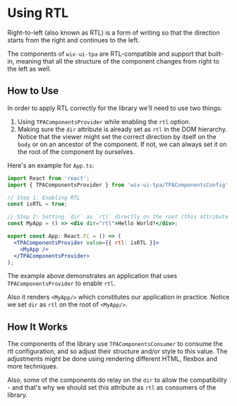# Using RTL

Right-to-left (also known as RTL) is a form of writing so that the direction starts from the right and continues to the left.

The components of `wix-ui-tpa` are RTL-compatible and support that built-in, meaning that all the structure of the component changes from right to the left as well.

## How to Use

In order to apply RTL correctly for the library we'll need to use two things:

1. Using `TPAComponentsProvider` while enabling the `rtl` option.
2. Making sure the `dir` attribute is already set as `rtl` in the DOM hierarchy. Notice that the viewer might set the correct direction by itself on the `body` or on an ancestor of the component. If not, we can always set it on the root of the component by ourselves.

Here's an example for `App.ts`:

```jsx
import React from 'react';
import { TPAComponentsProvider } from 'wix-ui-tpa/TPAComponentsConfig';

// Step 1: Enabling RTL
const isRTL = true;

// Step 2: Setting `dir` as `rtl` directly on the root (this attribute could also come from the viewer, so check it before setting)
const MyApp = () => <div dir="rtl">Hello World!</div>;

export const App: React.FC = () => (
  <TPAComponentsProvider value={{ rtl: isRTL }}>
    <MyApp />
  </TPAComponentsProvider>
);
```

The example above demonstrates an application that uses `TPAComponentsProvider` to enable `rtl`.

Also it renders `<MyApp/>` which constitutes our application in practice. Notice we set `dir` as `rtl` on the root of `<MyApp/>`.

## How It Works

The components of the library use `TPAComponentsConsumer` to consume the rtl configuration, and so adjust their structure and/or style to this value. The adjustments might be done using rendering different HTML, flexbox and more techniques.

Also, some of the components do relay on the `dir` to allow the compatibility - and that's why we should set this attribute as `rtl` as consumers of the library.
